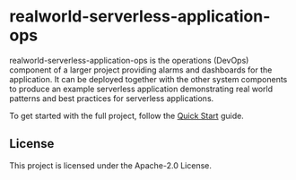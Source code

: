 # realworld-serverless-application-ops

realworld-serverless-application-ops is the operations (DevOps) component of a larger project providing alarms and dashboards for the application. It can be deployed together with the other system components to produce an example serverless application demonstrating real world patterns and best practices for serverless applications.

To get started with the full project, follow the [Quick Start](https://github.com/awslabs/realworld-serverless-application/wiki/Quick-Start) guide.

## License

This project is licensed under the Apache-2.0 License.
